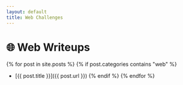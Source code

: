 ```yaml
---
layout: default
title: Web Challenges
---
```


# 🌐 Web Writeups

{% for post in site.posts %}
  {% if post.categories contains "web" %}
  - [{{ post.title }}]({{ post.url }})
  {% endif %}
{% endfor %}
